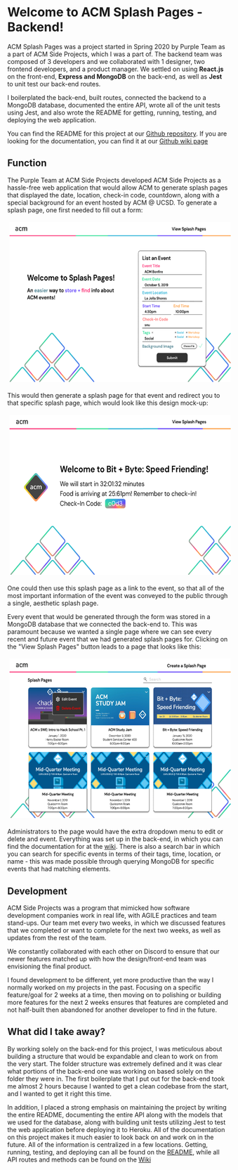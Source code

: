 # Welcome to ACM Splash Pages - Backend!
ACM Splash Pages was a project started in Spring 2020 by Purple Team as a part of ACM Side Projects, which I was a part of. The backend team was composed of 3 developers and we collaborated with 1 designer, two frontend developers, and a product manager. We settled on using **React.js** on the front-end, **Express and MongoDB** on the back-end, as well as **Jest** to unit test our back-end routes.



I boilerplated the back-end, built routes, connected the backend to a MongoDB database, documented the entire API, wrote all of the unit tests using Jest, and also wrote the README for getting, running, testing, and deploying the web application.

You can find the README for this project at our [Github repository](https://github.com/brilam8/purple-team-backend).
If you are looking for the documentation, you can find it at our [Github wiki page](https://github.com/brilam8/purple-team-backend/wiki)

## Function 
The Purple Team at ACM Side Projects developed ACM Side Projects as a hassle-free web application that would allow ACM to generate splash pages that displayed the date, location, check-in code, countdown, along with a special background for an event hosted by ACM @ UCSD. To generate a splash page, one first needed to fill out a form:

<p align="center" >
    <img style="padding:5px" width="599" height="364" src="assets/createSplashes.png" alt="createSplash">
</p>

This would then generate a splash page for that event and redirect you to that specific splash page, which would look like this design mock-up:
<p align="center" >
    <img style="padding:5px" width="599" height="364" src="assets/splashPage.png" alt="splashPage">
</p>
One could then use this splash page as a link to the event, so that all of the most important information of the event was conveyed to the public through a single, aesthetic splash page.

Every event that would be generated through the form was stored in a MongoDB database that we connected the back-end to. This was paramount because we wanted a single page where we can see every recent and future event that we had generated splash pages for. Clicking on the "View Splash Pages" button leads to a page that looks like this: 
<p align="center" >
    <img style="padding:5px" width="599.5" height="363.5" src="assets/viewSplashes.png" alt="viewSplash">
</p>

Administrators to the page would have the extra dropdown menu to edit or delete and event. Everything was set up in the back-end, in which you can find the documentation for at the [wiki](https://github.com/brilam8/purple-team-backend/wiki). There is also a search bar in which you can search for specific events in terms of their tags, time, location, or name - this was made possible through querying MongoDB for specific events that had matching elements.

## Development
ACM Side Projects was a program that mimicked how software development companies work in real life, with AGILE practices and team stand-ups. Our team met every two weeks, in which we discussed features that we completed or want to complete for the next two weeks, as well as updates from the rest of the team. 

We constantly collaborated with each other on Discord to ensure that our newer features matched up with how the design/front-end team was envisioning the final product.

I found development to be different, yet more productive than the way I normally worked on my projects in the past. Focusing on a specific feature/goal for 2 weeks at a time, then moving on to polishing or building more features for the next 2 weeks ensures that features are completed and not half-built then abandoned for another developer to find in the future.

## What did I take away?
By working solely on the back-end for this project, I was meticulous about building a structure that would be expandable and clean to work on from the very start. The folder structure was extremely defined and it was clear what portions of the back-end one was working on based solely on the folder they were in. The first boilerplate that I put out for the back-end took me almost 2 hours because I wanted to get a clean codebase from the start, and I wanted to get it right this time.

In addition, I placed a strong emphasis on maintaining the project by writing the entire README, documenting the entire API along with the models that we used for the database, along with building unit tests utilizing Jest to test the web application before deploying it to Heroku. All of the documentation on this project makes it much easier to look back on and work on in the future. All of the information is centralized in a few locations. Getting, running, testing, and deploying can all be found on the [README](https://github.com/brilam8/purple-team-backend), while all API routes and methods can be found on the [Wiki](https://github.com/brilam8/purple-team-backend/wiki)
